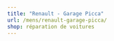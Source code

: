 ```yaml
---
title: "Renault - Garage Picca"
url: /mens/renault-garage-picca/
shop: réparation de voitures
---
```


